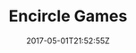 ---
title: "Encircle Games"
site_link: "http://encirclegames.com/"
description: "Indie game development company based in Norway."
location: "Hamar"
active: true
active_from: "2011-01-01"
active_to: ""
tags: []
date: "2017-05-01T21:52:55Z"
---